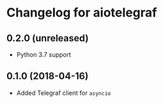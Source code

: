 # Changelog for aiotelegraf

## 0.2.0 (unreleased)

- Python 3.7 support

## 0.1.0 (2018-04-16)

- Added Telegraf client for `asyncio`
